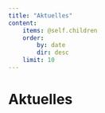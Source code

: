 ```yaml
---
title: "Aktuelles"
content:
    items: @self.children
    order:
        by: date
        dir: desc
    limit: 10
---
```


# Aktuelles
